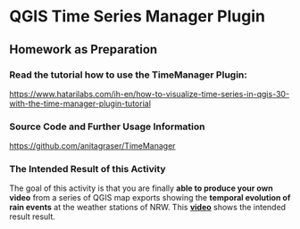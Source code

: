 # QGIS Time Series Manager Plugin

## Homework as Preparation

### Read the tutorial how to use the TimeManager Plugin:

https://www.hatarilabs.com/ih-en/how-to-visualize-time-series-in-qgis-30-with-the-time-manager-plugin-tutorial

### Source Code and Further Usage Information

https://github.com/anitagraser/TimeManager

### The Intended Result of this Activity

The goal of this activity is  that you are finally **able to produce your own video** from a series of QGIS map exports showing the **temporal evolution of rain events** at the weather stations of NRW. This [**video**](https://youtu.be/fdCQBbzyD84) shows the intended result result.
